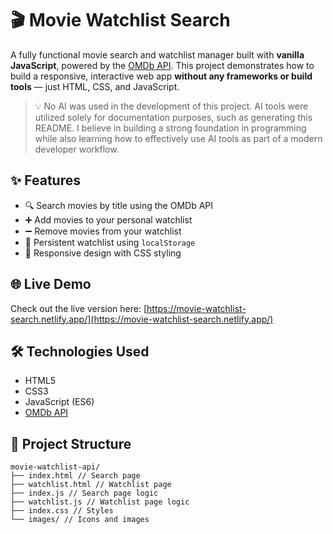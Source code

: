 # 🎬 Movie Watchlist Search

A fully functional movie search and watchlist manager built with **vanilla JavaScript**, powered by the [OMDb API](https://www.omdbapi.com/). This project demonstrates how to build a responsive, interactive web app **without any frameworks or build tools** — just HTML, CSS, and JavaScript.

> 💡 No AI was used in the development of this project. AI tools were utilized solely for documentation purposes, such as generating this README. I believe in building a strong foundation in programming while also learning how to effectively use AI tools as part of a modern developer workflow.

## ✨ Features

- 🔍 Search movies by title using the OMDb API
- ➕ Add movies to your personal watchlist
- ➖ Remove movies from your watchlist
- 💾 Persistent watchlist using `localStorage`
- 🎨 Responsive design with CSS styling

## 🌐 Live Demo

Check out the live version here: [https://movie-watchlist-search.netlify.app/](https://movie-watchlist-search.netlify.app/)

## 🛠️ Technologies Used

- HTML5
- CSS3
- JavaScript (ES6)
- [OMDb API](https://www.omdbapi.com/)

## 📁 Project Structure
```
movie-watchlist-api/
├── index.html // Search page
├── watchlist.html // Watchlist page
├── index.js // Search page logic
├── watchlist.js // Watchlist page logic
├── index.css // Styles
└── images/ // Icons and images
```


